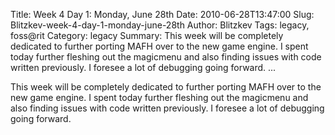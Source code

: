 Title: Week 4 Day 1: Monday, June 28th
Date: 2010-06-28T13:47:00
Slug: Blitzkev-week-4-day-1-monday-june-28th
Author: Blitzkev
Tags: legacy, foss@rit
Category: legacy
Summary: This week will be completely dedicated to further porting MAFH over to the new game engine. I spent today further fleshing out the magicmenu and also finding issues with code written previously. I foresee a lot of debugging going forward.   ... 

This week will be completely dedicated to further porting MAFH over to the new
game engine. I spent today further fleshing out the magicmenu and also finding
issues with code written previously. I foresee a lot of debugging going
forward.


